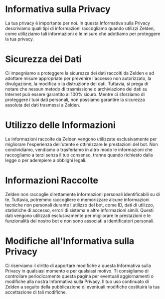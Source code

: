 # Informativa sulla Privacy

La tua privacy è importante per noi. In questa Informativa sulla Privacy descriviamo quali tipi di informazioni raccogliamo quando utilizzi Zelden, come utilizziamo tali informazioni e le misure che adottiamo per proteggere la tua privacy.

# **Sicurezza dei Dati**

Ci impegniamo a proteggere la sicurezza dei dati raccolti da Zelden e ad adottare misure appropriate per prevenire l'accesso non autorizzato, la divulgazione, la modifica o la distruzione dei dati. Tuttavia, si prega di notare che nessun metodo di trasmissione o archiviazione dei dati su Internet può essere garantito al 100% sicuro. Mentre ci sforziamo di proteggere i tuoi dati personali, non possiamo garantire la sicurezza assoluta dei dati trasmessi a Zelden.

# **Utilizzo delle Informazioni**

Le informazioni raccolte da Zelden vengono utilizzate esclusivamente per migliorare l'esperienza dell'utente e ottimizzare le prestazioni del bot. Non condividiamo, vendiamo o trasferiamo in altro modo le informazioni che raccogliamo a terzi senza il tuo consenso, tranne quando richiesto dalla legge o per adempiere a obblighi legali.

# **Informazioni Raccolte**

Zelden non raccoglie direttamente informazioni personali identificabili su di te. Tuttavia, potremmo raccogliere e memorizzare alcune informazioni tecniche non personali durante l'utilizzo del bot, come ID, dati di utilizzo, statistiche di accesso, errori di sistema e altre informazioni simili. Questi dati vengono utilizzati esclusivamente per migliorare le prestazioni e le funzionalità del nostro bot e non sono associati a identificatori personali.

# **Modifiche all'Informativa sulla Privacy**

Ci riserviamo il diritto di apportare modifiche a questa Informativa sulla Privacy in qualsiasi momento e per qualsiasi motivo. Ti consigliamo di controllare periodicamente questa pagina per eventuali aggiornamenti o modifiche alla nostra Informativa sulla Privacy. Il tuo uso continuato di Zelden a seguito della pubblicazione di eventuali modifiche costituirà la tua accettazione di tali modifiche.
